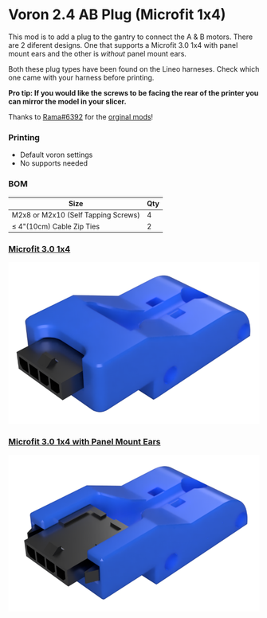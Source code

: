 # Voron 2.4 AB Plug (Microfit 1x4)
 This mod is to add a plug to the gantry to connect the A & B motors. There are 2 diferent designs. One that supports a Microfit 3.0 1x4 with panel mount ears and the other is _without_ panel mount ears.

 Both these plug types have been found on the Lineo harneses. Check which one came with your harness before printing.

 **Pro tip: If you would like the screws to be facing the rear of the printer you can mirror the model in your slicer.**

 Thanks to [Rama#6392](https://discord.com/users/627740419559653387) for the [orginal mods](https://github.com/Ramalama2/Voron-2-Mods)!

### Printing
  * Default voron settings
  * No supports needed

### BOM

Size | Qty
--- | ---
M2x8 or M2x10 (Self Tapping Screws) | 4
≤ 4"(10cm) Cable Zip Ties | 2

### [Microfit 3.0 1x4](https://www.molex.com/molex/products/part-detail/crimp_housings/0436400401)
![Microfit 3.0 1x4](Images/ab_microfit_1x4_non_pme.png)

### [Microfit 3.0 1x4 with Panel Mount Ears](https://www.molex.com/molex/products/part-detail/crimp_housings/0436400400)
![Microfit 3.0 1x4 with Panel Mount Ears](Images/ab_microfit_1x4_pme.png)
